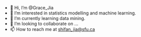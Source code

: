 - 👋 Hi, I’m @Grace_Jia
- 👀 I’m interested in statistics modelling and machine learning.
- 🌱 I’m currently learning data mining.
- 💞️ I’m looking to collaborate on ...
- 📫 How to reach me at shifan_jia@sfu.ca

<!---
Shifan-Jia/Shifan-Jia is a ✨ special ✨ repository because its `README.md` (this file) appears on your GitHub profile.
You can click the Preview link to take a look at your changes.
--->
